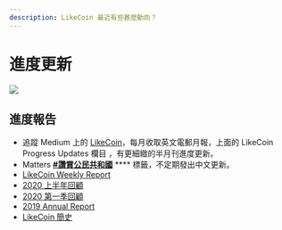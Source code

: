 ```yaml
---
description: LikeCoin 最近有些甚麼動向？
---
```


# 進度更新

![](../../.gitbook/assets/likecoin\_ad69\_stat\_sept\_artwork1-06.png)

## 進度報告

* 追蹤 Medium 上的 [LikeCoin](https://medium.com/likecoin)，每月收取英文電郵月報，上面的 LikeCoin Progress Updates 欄目 ，有更細緻的半月刊進度更新。
* Matters [**#讚賞公民共和國**](https://matters.news/tags/VGFnOjgwOTQ) **** 標籤，不定期發出中文更新。
* [LikeCoin Weekly Report](https://medium.com/likecoin/tagged/weekly-report)
* [2020 上半年回顧](https://matters.news/@likecoin/%E8%AE%9A%E8%B3%9E%E5%85%AC%E6%B0%91-2020-%E4%B8%8A%E5%8D%8A%E5%B9%B4%E5%9B%9E%E9%A1%A7-bafyreidroqj5elqim2jnr3u2zd75ysdgflu7jyinnm7cg7ztjlpfv7z36m)
* [2020 第一季回顧](https://matters.news/@likecoin/%E8%AE%9A%E8%B3%9E%E5%85%AC%E6%B0%91-2020-%E7%AC%AC%E4%B8%80%E5%AD%A3%E5%9B%9E%E9%A1%A7-bafyreifdlfznigt3htdur7e2pyomoem5chmmortz34rnakprxdipt6s2vy)
* [2019 Annual Report](https://medium.com/likecoin/likecoin-annual-report-2019-f831cb873801)
* [LikeCoin 簡史](https://medium.com/likecoin/likecoin-chronicle-769001f784b3)

